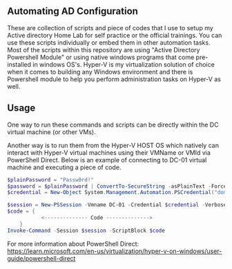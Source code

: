 ## Automating AD Configuration

These are collection of scripts and piece of codes that I use to setup my Active directory Home Lab for self practice or the official trainings. You can use these scripts individually or embed them in other automation tasks.
Most of the scripts within this repository are using "Active Directory Powershell Module" or using native windows programs that come pre-installed in windows OS's.
Hyper-V is my virtualization solution of choice when it comes to building any Windows environment and there is Powershell module to help you perform administration tasks on Hyper-V as well.

## Usage
One way to run these commands and scripts can be directly within the DC virtual machine (or other VMs).

Another way is to run them from the Hyper-V HOST OS which natively can interact with Hyper-V virtual machines using their VMName or VMId via PowerShell Direct. Below is an example of connecting to DC-01 virtual machine and executing a piece of code.

```powershell
$plainPassword = "Passw0rd!"
$password = $plainPassword | ConvertTo-SecureString -asPlainText -Force
$credential = New-Object System.Management.Automation.PSCredential("domain\administrator", $password)

$session = New-PSSession -Vmname DC-01 -Credential $credential -Verbose
$code = {
	       <-------------- Code -------------->
	}
Invoke-Command -Session $session -ScriptBlock $code
```
For more information about PowerShell Direct: https://learn.microsoft.com/en-us/virtualization/hyper-v-on-windows/user-guide/powershell-direct
